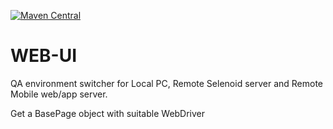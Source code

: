 [![Maven Central](https://maven-badges.herokuapp.com/maven-central/com.github.qa-maniac/web-ui/badge.svg)](https://maven-badges.herokuapp.com/maven-central/com.github.qa-maniac/web-ui)

# WEB-UI
QA environment switcher for Local PC, Remote Selenoid server and Remote Mobile web/app server.

Get a BasePage object with suitable WebDriver 
